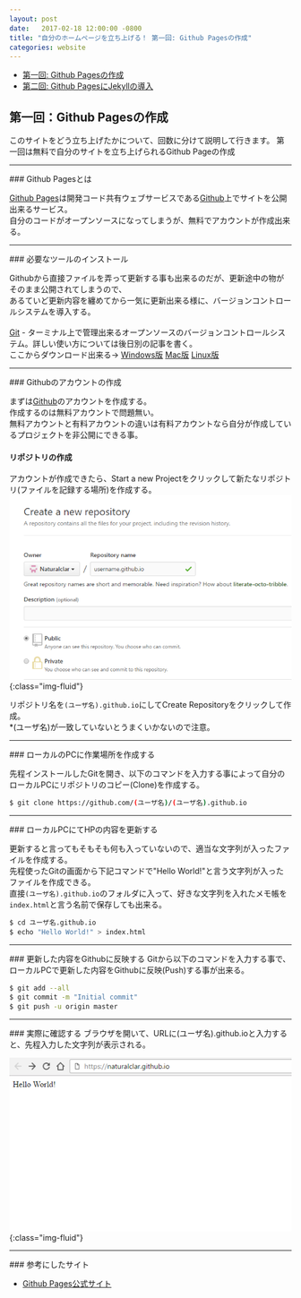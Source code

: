 ```yaml
---
layout: post
date:   2017-02-18 12:00:00 -0800
title: "自分のホームページを立ち上げる！ 第一回: Github Pagesの作成"
categories: website
---
```


- [第一回: Github Pagesの作成][how-to-build-a-website-1]
- [第二回: Github PagesにJekyllの導入][how-to-build-a-website-2]

## 第一回：Github Pagesの作成

このサイトをどう立ち上げたかについて、回数に分けて説明して行きます。
第一回は無料で自分のサイトを立ち上げられるGithub Pageの作成
<hr>
### Github Pagesとは

[Github Pages][github-pages]は開発コード共有ウェブサービスである[Github][github]上でサイトを公開出来るサービス。<br>
自分のコードがオープンソースになってしまうが、無料でアカウントが作成出来る。
<hr>
### 必要なツールのインストール

Githubから直接ファイルを弄って更新する事も出来るのだが、更新途中の物がそのまま公開されてしまうので、<br>
あるていど更新内容を纏めてから一気に更新出来る様に、バージョンコントロールシステムを導入する。<br>
<br>
[Git][git] - ターミナル上で管理出来るオープンソースのバージョンコントロールシステム。詳しい使い方については後日別の記事を書く。<br>
ここからダウンロード出来る→ [Windows版][git-win] [Mac版][git-mac] [Linux版][git-linux]

<hr>
### Githubのアカウントの作成

まずは[Github][github]のアカウントを作成する。<br>
作成するのは無料アカウントで問題無い。<br>
無料アカウントと有料アカウントの違いは有料アカウントなら自分が作成しているプロジェクトを非公開にできる事。

#### リポジトリの作成

アカウントが作成できたら、Start a new Projectをクリックして新たなリポジトリ(ファイルを記録する場所)を作成する。<br>
![new_repo](/images/building-website/new_repo.png){:class="img-fluid"}


リポジトリ名を`(ユーザ名).github.io`にしてCreate Repositoryをクリックして作成。<br>
*(ユーザ名)が一致していないとうまくいかないので注意。
<hr>
### ローカルのPCに作業場所を作成する

先程インストールしたGitを開き、以下のコマンドを入力する事によって自分のローカルPCにリポジトリのコピー(Clone)を作成する。<br>

```bash
$ git clone https://github.com/(ユーザ名)/(ユーザ名).github.io
```
<hr>
### ローカルPCにてHPの内容を更新する

更新すると言ってもそもそも何も入っていないので、適当な文字列が入ったファイルを作成する。<br>
先程使ったGitの画面から下記コマンドで"Hello World!"と言う文字列が入ったファイルを作成できる。<br>
直接`(ユーザ名).github.io`のフォルダに入って、好きな文字列を入れたメモ帳を`index.html`と言う名前で保存しても出来る。

```bash
$ cd ユーザ名.github.io
$ echo "Hello World!" > index.html
```
<hr>
### 更新した内容をGithubに反映する
Gitから以下のコマンドを入力する事で、ローカルPCで更新した内容をGithubに反映(Push)する事が出来る。

```bash
$ git add --all
$ git commit -m "Initial commit"
$ git push -u origin master

```
<hr>
### 実際に確認する
ブラウザを開いて、URLに(ユーザ名).github.ioと入力すると、先程入力した文字列が表示される。

![hello_world](/images/building-website/helloworld.png){:class="img-fluid"}

<hr>
### 参考にしたサイト

- [Github Pages公式サイト][github-pages]

[github]: https://pages.github.com/
[git]: https://git-scm.com/
[git-win]: https://git-scm.com/download/win
[git-mac]: https://git-scm.com/download/mac
[git-linux]: https://git-scm.com/download/linux
[github-pages]: https://pages.github.com/
[how-to-build-a-website-1]: /how-to-build-a-website-1
[how-to-build-a-website-2]: /how-to-build-a-website-2